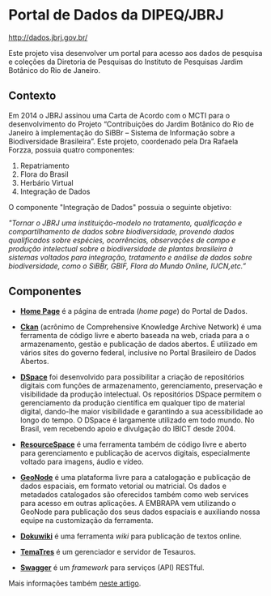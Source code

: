 # Portal de Dados da DIPEQ/JBRJ

http://dados.jbrj.gov.br/

Este projeto visa desenvolver um portal para acesso aos dados de pesquisa e coleções da Diretoria de Pesquisas do Instituto de Pesquisas Jardim Botânico do Rio de Janeiro.

## Contexto

Em 2014 o JBRJ assinou uma Carta de Acordo com o MCTI para o desenvolvimento do Projeto “Contribuições do Jardim Botânico do Rio de Janeiro à implementação do SiBBr – Sistema de Informação sobre a Biodiversidade Brasileira”. Este projeto, coordenado pela Dra Rafaela Forzza, possuia quatro componentes:

1. Repatriamento
2. Flora do Brasil
3. Herbário Virtual
4. Integração de Dados

O componente "Integração de Dados" possuia o seguinte objetivo:

*"Tornar o JBRJ uma instituição-modelo no tratamento, qualificação e compartilhamento de dados sobre biodiversidade, provendo dados qualificados sobre espécies, ocorrências, observações de campo e produção intelectual sobre a biodiversidade de plantas brasileira à sistemas voltados para integração, tratamento e análise de dados sobre biodiversidade, como o SiBBr, GBIF, Flora do Mundo Online, IUCN,etc.”*


## Componentes

- [**Home Page**](http://dados.jbrj.gov.br) é a página de entrada (*home page*) do Portal de Dados.

- [**Ckan**](http://ckan.org/) (acrônimo de Comprehensive Knowledge Archive Network) é uma ferramenta de código livre e aberto baseada na web, criada para a o armazenamento, gestão e publicação de dados abertos. É utilizado em vários sites do governo federal, inclusive no Portal Brasileiro de Dados Abertos.

- [**DSpace**](http://www.dspace.org/) foi desenvolvido para possibilitar a criação de repositórios digitais com funções de armazenamento, gerenciamento, preservação e visibilidade da produção intelectual. Os repositórios DSpace permitem o gerenciamento da produção científica em qualquer tipo de material digital, dando-lhe maior visibilidade e garantindo a sua acessibilidade ao longo do tempo. O DSpace é largamente utilizado em todo mundo. No Brasil, vem recebendo apoio e divulgação do IBICT desde 2004.

- [**ResourceSpace**](http://www.resourcespace.com/) é uma ferramenta também de código livre e aberto para gerenciamento e publicação de acervos digitais, especialmente voltado para imagens, áudio e vídeo.

- [**GeoNode**](http://geonode.org/) é uma plataforma livre para a catalogação e publicação de dados espaciais, em formato vetorial ou matricial. Os dados e metadados catalogados são oferecidos também como web services para acesso em outras aplicações. A EMBRAPA vem utilizando o GeoNode para publicação dos seus dados espaciais e auxiliando nossa equipe na customização da ferramenta.

- [**Dokuwiki**](https://www.dokuwiki.org/) é uma ferramenta *wiki* para publicação de textos online.

- [**TemaTres**](http://www.vocabularyserver.com/) é um gerenciador e servidor de Tesauros.

- [**Swagger**](http://swagger.io/) é um *framework* para serviços (API) RESTful.

Mais informações também [neste artigo](https://eduardo.dalc.in/uma-arquitetura-para-publicao-de-informaes-sobre-biodiversidade/).

